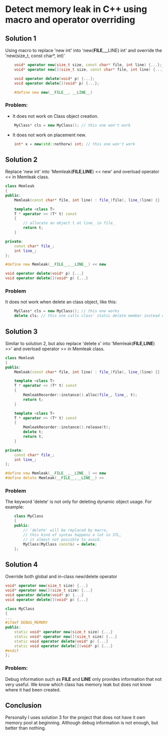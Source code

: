 # Detect memory leak in C++ using macro and operator overriding

## Solution 1

Using macro to replace 'new int' into 'new(__FILE__,__LINE) int' and override the 'new(size_t, const char*, int)'

``` c++
    void* operator new(size_t size, const char* file, int line) {...};
    void* operator new[](size_t size, const char* file, int line) {...};

    void operator delete(void* p) {...};
    void operator delete[](void* p) {...};

    #define new new(__FILE__, __LINE__)
```

### Problem:

* It does not work on Class object creation.

``` c++
    MyClass* cls = new MyClass(); // this one won't work
```

* It does not work on placement new.

``` c++
    int* x = new(std::nothorw) int; // this one won't work
```
    
## Solution 2 

Replace 'new int' into 'Memleak(__FILE__,__LINE__) << new' and overload operator << in Memleak class.

``` c++
class Memleak
{
public:
    Memleak(const char* file, int line) : file_(file), line_(line) {}

    template <class T>
    T * operator << (T* t) const
    {
        // allocate an object t at line_ in file_
        return t;
    }

private:
    const char* file_;
    int line_;
};

#define new Memleak(__FILE__,__LINE__) << new

void operator delete(void* p) {...}
void operator delete[](void* p) {...}
```

### Problem

It does not work when delete an class object, like this:

``` c++
    MyClass* cls = new MyClass(); // this one works
    delete cls; // this one calls class' static delete member instead of global
```

## Solution 3

Similar to solution 2, but also replace 'delete x' into 'Memleak(__FILE__,__LINE__) >>' and overload operator >> in Memleak class.

``` c++
class Memleak
{
public:
    Memleak(const char* file, int line) : file_(file), line_(line) {}

    template <class T>
    T * operator << (T* t) const
    {
        MemleakRecorder::instance().alloc(file_, line_, t);
        return t;
    }

    template <class T>
    T * operator >> (T* t) const
    {
        MemleakRecorder::instance().release(t);
        delete t;
        return t;
    }

private:
    const char* file_;
    int line_;
};

#define new Memleak(__FILE__,__LINE__) << new
#define delete Memleak(__FILE__,__LINE__) >>
```

### Problem

The keyword 'delete' is not only for deleting dynamic object usage. For example:

``` c++
    class MyClass
    {
    public:
        // 'delete' will be replaced by macro,
        // this kind of syntax happens a lot in STL,
        // it almost not possible to avoid.
        MyClass(MyClass const&) = delete;
    };
```

## Solution 4

Override both global and in-class new/delete operator

``` c++
void* operator new(size_t size) {...}
void* operator new[](size_t size) {...}
void operator delete(void* p) {...}
void operator delete[](void* p) {...}

class MyClass
{
...
#ifdef DEBUG_MEMORY
public:
    static void* operator new(size_t size) {...}
    static void* operator new[](size_t size) {...}
    static void operator delete(void* p) {...}
    static void operator delete[](void* p) {...}
#endif
};
```

### Problem:

Debug information such as __FILE__ and __LINE__ only provides information that not very useful. We know which class has memory leak but does not know where it had been created.

## Conclusion

Personally I uses solution 3 for the project that does not have it own memory pool at beginning. Although debug information is not enough, but better than nothing.

